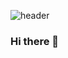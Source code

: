 

![header](https://capsule-render.vercel.app/api?type=waving&color=dbd5f7&height=170&section=header&text=Hi%20there👋&fontSize=20&animation=twinkling&fontAlignY=30)


### Hi there 👋

<!--
**00hongjun/00hongjun** is a ✨ _special_ ✨ repository because its `README.md` (this file) appears on your GitHub profile.

Here are some ideas to get you started:

- 🔭 I’m currently working on ...
- 🌱 I’m currently learning ...
- 👯 I’m looking to collaborate on ...
- 🤔 I’m looking for help with ...
- 💬 Ask me about ...
- 📫 How to reach me: ...
- 😄 Pronouns: ...
- ⚡ Fun fact: ...
-->

<!-- 

6FC7E1
CDE4AD

 -->